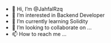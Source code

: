 - 👋 Hi, I’m @JahfalRzq
- 👀 I’m interested in Backend Developer
- 🌱 I’m currently learning Solidity
- 💞️ I’m looking to collaborate on ...
- 📫 How to reach me ...

<!---
JahfalRzq/JahfalRzq is a ✨ special ✨ repository because its `README.md` (this file) appears on your GitHub profile.
You can click the Preview link to take a look at your changes.
--->
